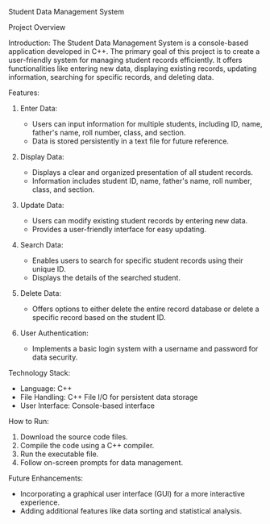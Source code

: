 Student Data Management System 

Project Overview

Introduction:
The Student Data Management System is a console-based application developed in C++. The primary goal of this project is to create a user-friendly system for managing student records efficiently. It offers functionalities like entering new data, displaying existing records, updating information, searching for specific records, and deleting data.

Features:

1. Enter Data:
   - Users can input information for multiple students, including ID, name, father's name, roll number, class, and section.
   - Data is stored persistently in a text file for future reference.

2. Display Data:
   - Displays a clear and organized presentation of all student records.
   - Information includes student ID, name, father's name, roll number, class, and section.

3. Update Data:
   - Users can modify existing student records by entering new data.
   - Provides a user-friendly interface for easy updating.

4. Search Data:
   - Enables users to search for specific student records using their unique ID.
   - Displays the details of the searched student.

5. Delete Data:
   - Offers options to either delete the entire record database or delete a specific record based on the student ID.

6. User Authentication:
   - Implements a basic login system with a username and password for data security.

Technology Stack:

- Language: C++
- File Handling: C++ File I/O for persistent data storage
- User Interface: Console-based interface

How to Run:
1. Download the source code files.
2. Compile the code using a C++ compiler.
3. Run the executable file.
4. Follow on-screen prompts for data management.
   
Future Enhancements:
- Incorporating a graphical user interface (GUI) for a more interactive experience.
- Adding additional features like data sorting and statistical analysis.


